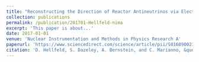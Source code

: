 ```yaml
---
title: "Reconstructing the Direction of Reactor Antineutrinos via Electron Scattering in Gd-Doped Water Cherenkov Detectors"
collection: publications
permalink: /publication/201701-Hellfeld-nima
excerpt: 'This paper is about...'
date: 2017-01-01
venue: 'Nuclear Instrumentation and Methods in Physics Research A'
paperurl: 'https://www.sciencedirect.com/science/article/pii/S0168900216310555'
citation: 'D. Hellfeld, S. Dazeley, A. Bernstein, and C. Marianno, &quot;Reconstructing the Direction of Reactor Antineutrinos via Electron Scattering in Gd-Doped Water Cherenkov Detectors&quot;, <i>Nucl. Instrum. Meth. A</i>, vol. 841, pp. 130–138, Jan. 2017.'
---
```

